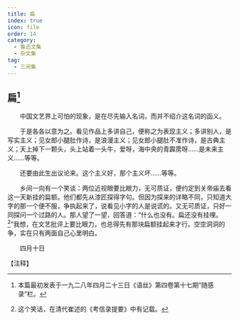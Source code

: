 ```yaml
---
title: 扁
index: true
icon: file
order: 14
category:
  - 鲁迅文集
  - 杂文集
tag:  
  - 三闲集
---
```


## 扁[^①]

　　中国文艺界上可怕的现象，是在尽先输入名词，而并不绍介这名词的函义。

　　于是各各以意为之。看见作品上多讲自己，便称之为表现主义；多讲别人，是写实主义；见女郎小腿肚作诗，是浪漫主义；见女郎小腿肚不准作诗，是古典主义；天上掉下一颗头，头上站着一头牛，爱呀，海中央的青霹雳呀……是未来主义……等等。

　　还要由此生出议论来。这个主义好，那个主义坏……等等。

　　乡间一向有一个笑谈：两位近视眼要比眼力，无可质证，便约定到关帝庙去看这一天新挂的扁额。他们都先从漆匠探得字句。但因为探来的详略不同，只知道大字的那一个便不服，争执起来了，说看见小字的人是说谎的。又无可质证，只好一同探问一个过路的人。那人望了一望，回答道：“什么也没有。扁还没有挂哩。[^②]”我想，在文艺批评上要比眼力，也总得先有那块扁额挂起来才行。空空洞洞的争，实在只有两面自己心里明白。

　　四月十日

【注释】

[^①]:本篇最初发表于一九二八年四月二十三日《语丝》第四卷第十七期“随感录”栏。

[^②]:这个笑话，在清代崔述的《考信录提要》中有记载。

